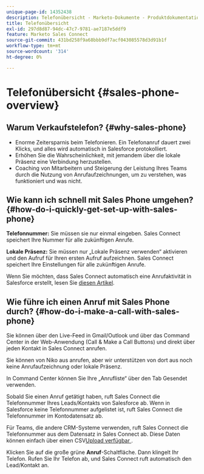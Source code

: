 ```yaml
---
unique-page-id: 14352438
description: Telefonübersicht - Marketo-Dokumente - Produktdokumentation
title: Telefonübersicht
exl-id: 297d8d87-94dc-47c7-9781-ae7187e5ddf9
feature: Marketo Sales Connect
source-git-commit: 431bd258f9a68bbb9df7acf043085578d3d91b1f
workflow-type: tm+mt
source-wordcount: '314'
ht-degree: 0%

---
```


# Telefonübersicht {#sales-phone-overview}

## Warum Verkaufstelefon? {#why-sales-phone}

* Enorme Zeitersparnis beim Telefonieren. Ein Telefonanruf dauert zwei Klicks, und alles wird automatisch in Salesforce protokolliert.
* Erhöhen Sie die Wahrscheinlichkeit, mit jemandem über die lokale Präsenz eine Verbindung herzustellen.
* Coaching von Mitarbeitern und Steigerung der Leistung Ihres Teams durch die Nutzung von Anrufaufzeichnungen, um zu verstehen, was funktioniert und was nicht.

## Wie kann ich schnell mit Sales Phone umgehen? {#how-do-i-quickly-get-set-up-with-sales-phone}

**Telefonnummer:** Sie müssen sie nur einmal eingeben. Sales Connect speichert Ihre Nummer für alle zukünftigen Anrufe.

**Lokale Präsenz:** Sie müssen nur „Lokale Präsenz verwenden“ aktivieren und den Aufruf für Ihren ersten Aufruf aufzeichnen. Sales Connect speichert Ihre Einstellungen für alle zukünftigen Anrufe.

Wenn Sie möchten, dass Sales Connect automatisch eine Anrufaktivität in Salesforce erstellt, lesen Sie [diesen Artikel](/help/marketo/product-docs/marketo-sales-connect/phone/calls-arent-logging-to-salesforce.md).

## Wie führe ich einen Anruf mit Sales Phone durch? {#how-do-i-make-a-call-with-sales-phone}

Sie können über den Live-Feed in Gmail/Outlook und über das Command Center in der Web-Anwendung (Call &amp; Make a Call Buttons) und direkt über jeden Kontakt in Sales Connect anrufen.

Sie können von Niko aus anrufen, aber wir unterstützen von dort aus noch keine Anrufaufzeichnung oder lokale Präsenz.

In Command Center können Sie Ihre „Anrufliste“ über den Tab Gesendet verwenden.

Sobald Sie einen Anruf getätigt haben, ruft Sales Connect die Telefonnummer Ihres Leads/Kontakts von Salesforce ab. Wenn in Salesforce keine Telefonnummer aufgelistet ist, ruft Sales Connect die Telefonnummer im Kontodatensatz ab.

Für Teams, die andere CRM-Systeme verwenden, ruft Sales Connect die Telefonnummer aus dem Datensatz in Sales Connect ab. Diese Daten können einfach über einen CSV[Upload verfügbar ](/help/marketo/product-docs/marketo-sales-connect/people/managing-contacts/import-contacts-via-csv.md).

Klicken Sie auf die große grüne **Anruf**-Schaltfläche. Dann klingelt Ihr Telefon. Rufen Sie Ihr Telefon ab, und Sales Connect ruft automatisch den Lead/Kontakt an.
